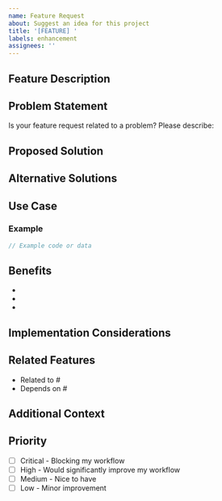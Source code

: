 ```yaml
---
name: Feature Request
about: Suggest an idea for this project
title: '[FEATURE] '
labels: enhancement
assignees: ''
---
```


## Feature Description

<!-- A clear and concise description of the feature you'd like to see -->

## Problem Statement

<!-- Describe the problem this feature would solve -->

Is your feature request related to a problem? Please describe:

## Proposed Solution

<!-- Describe the solution you'd like -->

## Alternative Solutions

<!-- Describe any alternative solutions or features you've considered -->

## Use Case

<!-- Describe how you would use this feature -->

### Example

<!-- Provide a concrete example of how this feature would work -->

```typescript
// Example code or data
```

## Benefits

<!-- What benefits would this feature provide? -->

- 
- 
- 

## Implementation Considerations

<!-- Optional: Any thoughts on how this might be implemented? -->

## Related Features

<!-- Are there any related features or issues? -->

- Related to #
- Depends on #

## Additional Context

<!-- Add any other context, screenshots, or examples about the feature request here -->

## Priority

<!-- How important is this feature to you? -->

- [ ] Critical - Blocking my workflow
- [ ] High - Would significantly improve my workflow
- [ ] Medium - Nice to have
- [ ] Low - Minor improvement
